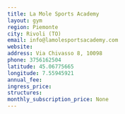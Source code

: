 ```yaml
---
title: La Mole Sports Academy
layout: gym
region: Piemonte
city: Rivoli (TO)
email: info@lamolesportsacademy.com
website: 
address: Via Chivasso 8, 10098
phone: 3756162504
latitude: 45.06775665
longitude: 7.55945921
annual_fee: 
ingress_price: 
structures: 
monthly_subscription_price: None
---
```



